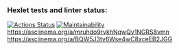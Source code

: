 ### Hexlet tests and linter status:
[![Actions Status](https://github.com/li9520/frontend-project-44/workflows/hexlet-check/badge.svg)](https://github.com/li9520/frontend-project-44/actions)
[![Maintainability](https://api.codeclimate.com/v1/badges/c4fda9d52b62945c826c/maintainability)](https://codeclimate.com/github/li9520/frontend-project-44/maintainability)
https://asciinema.org/a/mruhdo9rvkhNqwQv1NGRS8vmn
https://asciinema.org/a/BQW5J3tv6Wse4wC8xceEB2JGG